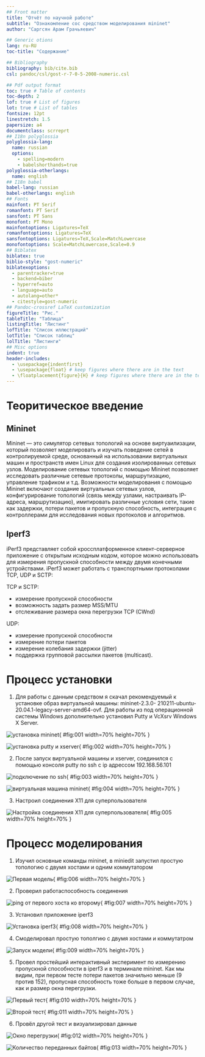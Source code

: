 ```yaml
---
## Front matter
title: "Отчёт по научной работе"
subtitle: "Ознакомление сос средством моделирования mininet"
author: "Саргсян Арам Грачьяевич"

## Generic otions
lang: ru-RU
toc-title: "Содержание"

## Bibliography
bibliography: bib/cite.bib
csl: pandoc/csl/gost-r-7-0-5-2008-numeric.csl

## Pdf output format
toc: true # Table of contents
toc-depth: 2
lof: true # List of figures
lot: true # List of tables
fontsize: 12pt
linestretch: 1.5
papersize: a4
documentclass: scrreprt
## I18n polyglossia
polyglossia-lang:
  name: russian
  options:
	- spelling=modern
	- babelshorthands=true
polyglossia-otherlangs:
  name: english
## I18n babel
babel-lang: russian
babel-otherlangs: english
## Fonts
mainfont: PT Serif
romanfont: PT Serif
sansfont: PT Sans
monofont: PT Mono
mainfontoptions: Ligatures=TeX
romanfontoptions: Ligatures=TeX
sansfontoptions: Ligatures=TeX,Scale=MatchLowercase
monofontoptions: Scale=MatchLowercase,Scale=0.9
## Biblatex
biblatex: true
biblio-style: "gost-numeric"
biblatexoptions:
  - parentracker=true
  - backend=biber
  - hyperref=auto
  - language=auto
  - autolang=other*
  - citestyle=gost-numeric
## Pandoc-crossref LaTeX customization
figureTitle: "Рис."
tableTitle: "Таблица"
listingTitle: "Листинг"
lofTitle: "Список иллюстраций"
lotTitle: "Список таблиц"
lolTitle: "Листинги"
## Misc options
indent: true
header-includes:
  - \usepackage{indentfirst}
  - \usepackage{float} # keep figures where there are in the text
  - \floatplacement{figure}{H} # keep figures where there are in the text
---
```


# Теоритическое введение

## Mininet 

Mininet — это симулятор сетевых топологий на основе виртуаилизации,
который позволяет моделировать и изучать поведение сетей в
контролируемой среде, основанный на использовании виртуальных машин и
пространств имен Linux для создания изолированных сетевых
узлов. Моделирование сетевых топологий с помощью Mininet позволяет
исследовать различные сетевые протоколы, маршрутизацию, управление
трафиком и т.д. Возможности моделирования с помощью Mininet включают
создание виртуальных сетевых узлов, конфигурирование топологий (связь
между узлами, настраивать IP-адреса, маршрутизацию), имитировать
различные условия сети, такие как задержки, потери пакетов и
пропускную способность, интеграция с контроллерами для исследования
новых протоколов и алгоритмов.
 
## Iperf3

iPerf3 представляет собой кроссплатформенное клиент-серверное приложение с открытым исходным кодом,
которое можно использовать для измерения пропускной способности между
двумя конечными устройствами. iPerf3 может работать с транспортными протоколами TCP, UDP и SCTP:

TCP и SCTP:
- измерение пропускной способности
- возможность задать размер MSS/MTU
- отслеживание размера окна перегрузки TCP (CWnd)

UDP:
- измерение пропускной способности
- измерение потери пакетов
- измерение колебания задержки (jitter)
- поддержка групповой рассылки пакетов (multicast).


# Процесс установки

1. Для работы с данным средством я скачал рекомендуемый к установке образ виртуальной машины: mininet-2.3.0-
210211-ubuntu-20.04.1-legacy-server-amd64-ovf. Для работы из под операционной системы Windows дополнительно установил Putty и VcXsrv Windows X Server. 

![установка mininet](image/mininet1.png){ #fig:001 width=70% height=70% } 

![установка putty и xserver](image/mininet2.png){ #fig:002 width=70% height=70% } 

2. После запуск виртуальной машины и xserver, соединился с помощью консоля putty по ssh с ip адрессом 192.168.56.101

![подключение по ssh](image/mininet3.png){ #fig:003 width=70% height=70% }

![виртуальная машина mininet](image/mininet4.png){ #fig:004 width=70% height=70% }


3. Настроил соединения X11 для суперпользователя

![Настройка соединения X11 для суперпользователя](image/mininet5.png){ #fig:005 width=70% height=70% }

# Процесс моделирования

1. Изучил основные команды mininet, в miniedit запустил простую топологию с двумя хостами и одним коммутатором

![Первая модель](image/mininet6.png){ #fig:006 width=70% height=70% }

2. Проверил работаспособность соединения 

![ping от первого хоста ко второму](image/mininet7.png){ #fig:007 width=70% height=70% }

3. Установил приложение iperf3 

![Установка iperf3](image/mininet8.png){ #fig:008 width=70% height=70% }

4. Смоделировал простую тополгию с двумя хостами и коммутатром

![Запуск модели](image/mininet9.png){ #fig:009 width=70% height=70% }

5. Провел простейший интерактивный эксперимент по измерению пропускной способности в iperf3 и в терминале mininet. Как мы видим, при первом тесте потери пакетов значильно меньше (9 против 152), пропусная способность тоже больше в первом случае, как и размер окна перегрузки.

![Первый тест](image/mininet10.png){ #fig:010 width=70% height=70% }

![Второй тест](image/mininet11.png){ #fig:011 width=70% height=70% }

6. Провёл другой тест и визуализировал данные 

![Окно перегрузки](image/cwnd.png){ #fig:012 width=70% height=70% }

![Количество переданных байтов](image/bytes.png){ #fig:013 width=70% height=70% }




